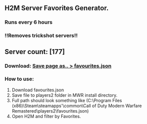 
## H2M Server Favorites Generator.
### Runs every 6 hours
### !!Removes trickshot servers!!

## Server count: [177]
### Download: [Save page as.. > favourites.json](https://raw.githubusercontent.com/Trnrr/h2m-serverlist-favorite-builder/main/favourites.json)

### How to use:
1. Download favourites.json
2. Save file to players2 folder in MWR install directory.
3. Full path should look something like (C:\Program Files (x86)\Steam\steamapps'\common\Call of Duty Modern Warfare Remastered\players2\favourites.json)
3. Open H2M and filter by Favorites.
